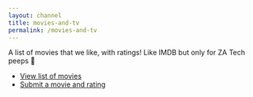 ```yaml
---
layout: channel
title: movies-and-tv
permalink: /movies-and-tv
---
```


A list of movies that we like, with ratings! Like IMDB but only for ZA Tech peeps 🦄
- [View list of movies](https://docs.google.com/spreadsheets/d/e/2PACX-1vS1rw_JQAuZgB6ZNrjmHJVurJhdEeFt5mDKEaw-hocIFKCrGVOvMgNTrabMuMHNZxertSTo0fW4JUus/pubhtml?gid=239468049&single=true)
- [Submit a movie and rating](https://docs.google.com/forms/d/e/1FAIpQLSdGtbpBcLHdNhJ64YpWGOBaHQyLTsELBxGG7WTMFHH7EEsemg/viewform)
